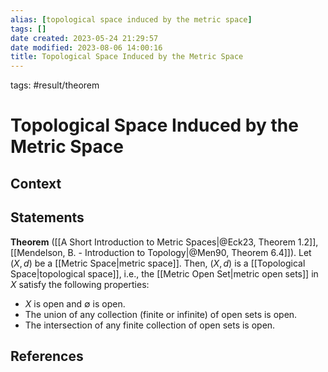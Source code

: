 ```yaml
---
alias: [topological space induced by the metric space]
tags: []
date created: 2023-05-24 21:29:57
date modified: 2023-08-06 14:00:16
title: Topological Space Induced by the Metric Space
---
```


tags: #result/theorem

# Topological Space Induced by the Metric Space

## Context

## Statements

**Theorem** ([[A Short Introduction to Metric Spaces|@Eck23, Theorem 1.2]], [[Mendelson, B. - Introduction to Topology|@Men90, Theorem 6.4]]). Let $(X,d)$ be a [[Metric Space|metric space]]. Then, $(X,d)$ is a [[Topological Space|topological space]], i.e., the [[Metric Open Set|metric open sets]] in $X$ satisfy the following properties:
- $X$ is open and $\emptyset$ is open.
- The union of any collection (finite or infinite) of open sets is open.
- The intersection of any finite collection of open sets is open.

## References